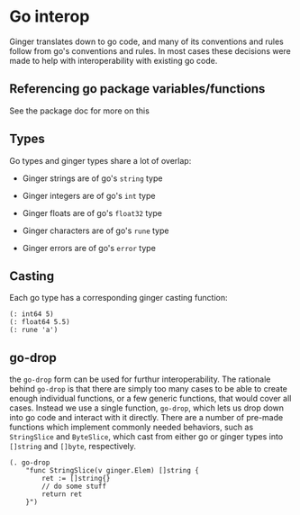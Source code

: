 # Go interop

Ginger translates down to go code, and many of its conventions and rules follow
from go's conventions and rules. In most cases these decisions were made to help
with interoperability with existing go code.

## Referencing go package variables/functions

See the package doc for more on this

## Types

Go types and ginger types share a lot of overlap:

* Ginger strings are of go's `string` type

* Ginger integers are of go's `int` type

* Ginger floats are of go's `float32` type

* Ginger characters are of go's `rune` type

* Ginger errors are of go's `error` type

## Casting

Each go type has a corresponding ginger casting function:

```
(: int64 5)
(: float64 5.5)
(: rune 'a')
```

## go-drop

the `go-drop` form can be used for furthur interoperability. The rationale
behind `go-drop` is that there are simply too many cases to be able to create
enough individual functions, or a few generic functions, that would cover all
cases. Instead we use a single function, `go-drop`, which lets us drop down into
go code and interact with it directly. There are a number of pre-made functions
which implement commonly needed behaviors, such as `StringSlice` and
`ByteSlice`, which cast from either go or ginger types into `[]string` and
`[]byte`, respectively.

```
(. go-drop
    "func StringSlice(v ginger.Elem) []string {
        ret := []string{}
        // do some stuff
        return ret
    }")
```
